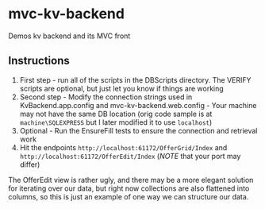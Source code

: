 mvc-kv-backend
==============

Demos kv backend and its MVC front


Instructions
-------

1. First step - run all of the scripts in the DBScripts directory. The VERIFY scripts are optional, but just let you know if things are working
2. Second step - Modify the connection strings used in KvBackend.app.config and mvc-kv-backend.web.config - Your machine may not have the same DB location (orig code sample is at `machine\SQLEXPRESS` but I later modified it to use `localhost`)
3. Optional - Run the EnsureFill tests to ensure the connection and retrieval work
4. Hit the endpoints `http://localhost:61172/OfferGrid/Index` and `http://localhost:61172/OfferEdit/Index` (*NOTE* that your port may differ)

The OfferEdit view is rather ugly, and there may be a more elegant solution for iterating over our data, but right now collections are also flattened into columns, so this is just an example of one way we can structure our data.

